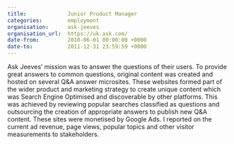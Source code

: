 ```yaml
---
title:             Junior Product Manager
categories:        employment
organisation:      ask-jeeves
organisation_url:  https://uk.ask.com/
date-from:         2010-06-01 00:00:00 +0000
date-to:           2011-12-31 23:59:59 +0000
---
```

Ask Jeeves’ mission was to answer the questions of their users. To provide great answers to common questions, original content was created and hosted on several Q&A answer microsites. These websites formed part of the wider product and marketing strategy to create unique content which was Search Engine Optimised and discoverable by other platforms. This was achieved by reviewing popular searches classified as questions and outsourcing the creation of appropriate answers to publish new Q&A content. These sites were monetised by Google Ads. I reported on the current ad revenue, page views, popular topics and other visitor measurements to stakeholders. 
